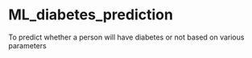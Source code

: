 # ML_diabetes_prediction
To predict whether a person will have diabetes or not based on various parameters

